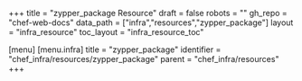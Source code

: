 +++
title = "zypper_package Resource"
draft = false
robots = ""
gh_repo = "chef-web-docs"
data_path = ["infra","resources","zypper_package"]
layout = "infra_resource"
toc_layout = "infra_resource_toc"

[menu]
  [menu.infra]
    title = "zypper_package"
    identifier = "chef_infra/resources/zypper_package"
    parent = "chef_infra/resources"
+++

<!-- The contents of this page are automatically generated from the zypper_package.yaml file in the data directory. -->
<!-- To suggest a change, edit the https://github.com/chef/chef/blob/master/lib/chef/resource/zypper_package.rb file
      and submit a pull request to the https://github.com/chef/chef repository. -->
